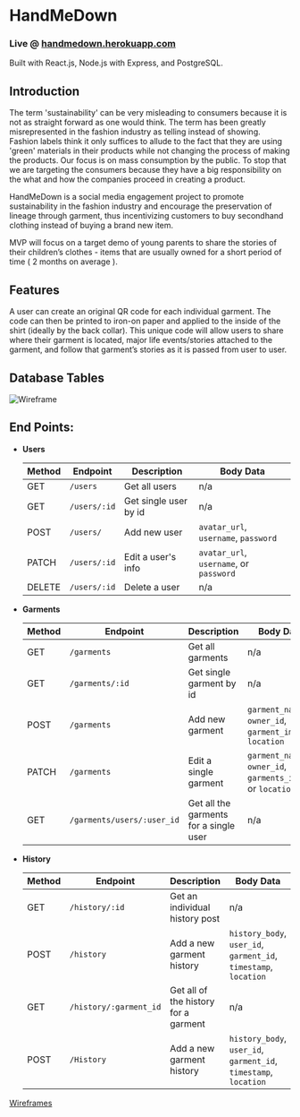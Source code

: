 # HandMeDown

### Live @ [handmedown.herokuapp.com](https://handmedown.herokuapp.com/)

Built with React.js, Node.js with Express, and PostgreSQL.

## Introduction
The term 'sustainability' can be very misleading to consumers because it is not as straight forward as one would think. The term has been greatly misrepresented in the fashion industry as telling instead of showing. Fashion labels think it only suffices to allude to the fact that they are using 'green' materials in their products while not changing the process of making the products. Our focus is on mass consumption by the public. To stop that we are targeting the consumers because they have a big responsibility on the what and how the companies proceed in creating a product.

HandMeDown is a social media engagement project to promote sustainability in the fashion industry and encourage the preservation of lineage through garment, thus incentivizing customers to buy secondhand clothing instead of buying a brand new item. 

MVP will focus on a target demo of young parents to share the stories of their children’s clothes - items that are usually owned for a short period of time ( 2 months on average ).

## Features
A user can create an original QR code for each individual garment. The code can then be printed to iron-on paper and applied to the inside of the shirt (ideally by the back collar). This unique code will allow users to share where their garment is located, major life events/stories attached to the garment, and follow that garment’s stories as it is passed from user to user.

## Database Tables
![Wireframe](hand_me_down_database.jpg)

## End Points: 
- **Users**

  | Method | Endpoint     | Description           | Body Data                |
  | ------ | ------------ | --------------------- | ------------------------ |
  | GET    | `/users`     | Get all users         | n/a                      |
  | GET    | `/users/:id` | Get single user by id | n/a                      |
  | POST   | `/users/`    | Add new user          | `avatar_url`, `username`, `password` |
  | PATCH  | `/users/:id` | Edit a user's info    | `avatar_url`, `username`, or `password` |
  | DELETE | `/users/:id` | Delete a user         | n/a                      |

- **Garments**

  | Method | Endpoint  | Description    | Body Data    |
  | ------ | --------- | -------------- | ------------ |
  | GET    | `/garments` | Get all garments | n/a          |
  | GET    |  `/garments/:id ` | Get single garment by id | n/a |
  | POST   | `/garments` | Add new garment  | `garment_name`, `owner_id`, `garment_image`, `location`  |
  | PATCH  | `/garments` | Edit a single garment | `garment_name`, `owner_id`, `garments_image`, or `location` |
  | GET    | `/garments/users/:user_id` | Get all the garments for a single user | n/a |
  

- **History**

  | Method | Endpoint                  | Description                           | Body Data                            |
  | ------ | ------------------------- | ------------------------------------- | ------------------------------------ |
  | GET    | `/history/:id` | Get an individual history post | n/a                                  |
  | POST   | `/history`               | Add a new garment history     | `history_body`, `user_id`, `garment_id`, `timestamp`, `location`  |
  | GET | `/history/:garment_id` | Get all of the history for a garment| n/a |
  | POST   | `/History`               | Add a new garment history     | `history_body`, `user_id`, `garment_id`, `timestamp`, `location`  |


[Wireframes](./Assets/Wireframes.md)
